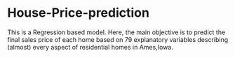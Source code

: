 # House-Price-prediction
This is a Regression based model. Here, the main objective is to predict the final sales price of each home based on 79 explanatory variables describing (almost) every aspect of residential homes in Ames,Iowa.
